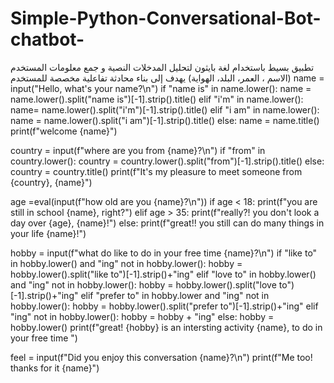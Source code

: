 # Simple-Python-Conversational-Bot-chatbot-
تطبيق بسيط باستخدام لغة بايثون لتحليل المدخلات النصية و جمع معلومات المستخدم (الاسم ، العمر، البلد، الهواية) يهدف إلى بناء محادثة تفاعلية مخصصة للمستخدم
name = input("Hello, what's your name?\n")
if "name is" in name.lower():
    name = name.lower().split("name is")[-1].strip().title()
elif "i'm" in name.lower():
    name= name.lower().split("i'm")[-1].strip().title()
elif "i am" in name.lower():
    name = name.lower().split("i am")[-1].strip().title()
else:
    name = name.title()
print(f"welcome {name}")

country = input(f"where are you from {name}?\n")
if "from" in country.lower():
    country = country.lower().split("from")[-1].strip().title()
else:
    country = country.title()
print(f"It's my pleasure to meet someone from {country}, {name}")

age =eval(input(f"how old are you {name}?\n"))
if age < 18:
    print(f"you are still in school {name}, right?")
elif age > 35:
    print(f"really?! you don't look a day over {age}, {name}!")
else:
    print(f"great!! you still can do many things in your life {name}!")

hobby = input(f"what do like to do in your free time {name}?\n")
if "like to" in hobby.lower() and "ing" not in hobby.lower():
    hobby = hobby.lower().split("like to")[-1].strip()+"ing"
elif "love to" in hobby.lower() and "ing" not in hobby.lower():
    hobby = hobby.lower().split("love to")[-1].strip()+"ing"
elif "prefer to" in hobby.lower and "ing" not in hobby.lower():
    hobby = hobby.lower().split("prefer to")[-1].strip()+"ing"
elif "ing" not in hobby.lower():
    hobby = hobby + "ing"
else:
    hobby = hobby.lower()
print(f"great! {hobby} is an intersting activity {name}, to do in your free time ")

feel = input(f"Did you enjoy this conversation {name}?\n")
print(f"Me too! thanks for it {name}")